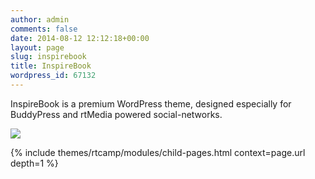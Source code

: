 ```yaml
---
author: admin
comments: false
date: 2014-08-12 12:12:18+00:00
layout: page
slug: inspirebook
title: InspireBook
wordpress_id: 67132
---
```


InspireBook is a premium WordPress theme, designed especially for BuddyPress and rtMedia powered social-networks.

![](https://d3qt5vpr7p9rgn.cloudfront.net/wp-content/uploads/2014/02/InspireBook-Screenshot.png)

{% include themes/rtcamp/modules/child-pages.html context=page.url depth=1 %}
